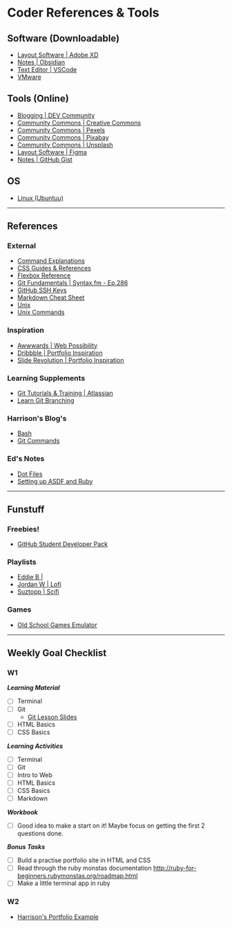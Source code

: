 # Coder References & Tools

## Software (Downloadable)

- [Layout Software | Adobe XD](https://www.adobe.com/au/products/xd.html)
- [Notes           | Obsidian](https://obsidian.md/)
- [Text Editor     | VSCode](https://code.visualstudio.com/)
- [VMware](https://www.vmware.com/products/workstation-pro/workstation-pro-evaluation.html)

## Tools (Online)

- [Blogging          | DEV Community](https://dev.to/)
- [Community Commons | Creative Commons](https://search.creativecommons.org/)
- [Community Commons | Pexels](https://www.pexels.com/)
- [Community Commons | Pixabay](https://pixabay.com/)
- [Community Commons | Unsplash](https://unsplash.com/)
- [Layout Software   | Figma](https://www.figma.com/)
- [Notes             | GitHub Gist](https://gist.github.com/)

## OS

- [Linux (Ubuntuu)](https://ubuntu.com/download/desktop)

---

## References

### External

- [Command Explanations](https://explainshell.com/)
- [CSS Guides & References](https://css-tricks.com/almanac/)
- [Flexbox Reference](https://css-tricks.com/snippets/css/a-guide-to-flexbox/)
- [Git Fundamentals | Syntax.fm - Ep.286](https://syntax.fm/show/286/git-fundamentals)
- [GitHub SSH Keys](https://docs.github.com/en/github/authenticating-to-github/generating-a-new-ssh-key-and-adding-it-to-the-ssh-agent)
- [Markdown Cheat Sheet](https://www.markdownguide.org/cheat-sheet)
- [Unix](https://en.wikipedia.org/wiki/Unix)
- [Unix Commands](https://en.wikipedia.org/wiki/List_of_Unix_commands)

### Inspiration

- [Awwwards | Web Possibility](https://www.awwwards.com/)
- [Dribbble         | Portfolio Inspiration](https://dribbble.com/)
- [Slide Revolution | Portfolio Inspiration](https://www.sliderrevolution.com/design/web-developer-portfolio-examples/)

### Learning Supplements

- [Git Tutorials & Training | Atlassian](https://www.atlassian.com/git/tutorials)
- [Learn Git Branching](https://learngitbranching.js.org/)

### Harrison's Blog's

- [Bash](https://www.harrisonmalone.dev/2021/02/bash)
- [Git Commands](https://www.harrisonmalone.dev/2021/02/useful-git-commands)



### Ed's Notes

- [Dot Files](https://gist.github.com/EdwardDeam/2f4f69e459bec56f21d3043281eccd5c)
- [Setting up ASDF and Ruby](https://gist.github.com/EdwardDeam/162758f3798f68dcbdaf447ffbb3238e)

---

## Funstuff

### Freebies!

- [GitHub Student Developer Pack](https://education.github.com/pack)

### Playlists

- [Eddie B  | ](https://open.spotify.com/playlist/4afuLeuv7PNen6QBwkBSky?si=e50oFWFuTjquyWio5yMT9w)
- [Jordan W | Lofi](https://open.spotify.com/playlist/0pGdGpMm84h2Jl6Q1KmTMn?si=OtehwR8UROai68yj5LPu-Q)
- [Suztopp  | Scifi](https://open.spotify.com/album/3B61kSKTxlY36cYgzvf3cP?si=1Y2EUyfIRs2B8AS5RfrqcA)

### Games

- [Old School Games Emulator](https://emupedia.net/beta/emuos/)

---

## Weekly Goal Checklist

### **W1**

**_Learning Material_**

- [ ] Terminal
- [ ] Git
    - [Git Lesson Slides](https://drive.google.com/file/d/1JeapkmCLrNeBONpsMCfJRK0SK-rSYpvv/view)
- [ ] HTML Basics
- [ ] CSS Basics

**_Learning Activities_**

- [ ] Terminal
- [ ] Git
- [ ] Intro to Web
- [ ] HTML Basics
- [ ] CSS Basics
- [ ] Markdown

**_Workbook_**

- [ ] Good idea to make a start on it! Maybe focus on getting the first 2 questions done.

**_Bonus Tasks_**

- [ ] Build a practise portfolio site in HTML and CSS
- [ ] Read through the ruby monstas documentation http://ruby-for-beginners.rubymonstas.org/roadmap.html
- [ ] Make a little terminal app in ruby

### **W2**

- [Harrison's Portfolio Example](https://github.com/harrisonmalone/harrisons-portfolio)